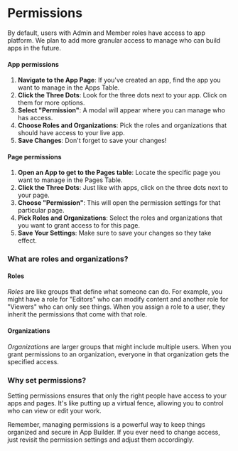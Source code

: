 # Permissions

By default, users with Admin and Member roles have access to app platform. We plan to add more granular access to manage who can build apps in the future.

#### App permissions

1. **Navigate to the App Page**: If you've created an app, find the app you want to manage in the Apps Table.
2. **Click the Three Dots**: Look for the three dots next to your app. Click on them for more options.
3. **Select "Permission"**: A modal will appear where you can manage who has access.
4. **Choose Roles and Organizations**: Pick the roles and organizations that should have access to your live app.
5. **Save Changes**: Don't forget to save your changes!

#### Page permissions

1. **Open an App to get to the Pages table**: Locate the specific page you want to manage in the Pages Table.
2. **Click the Three Dots**: Just like with apps, click on the three dots next to your page.
3. **Choose "Permission"**: This will open the permission settings for that particular page.
4. **Pick Roles and Organizations**: Select the roles and organizations that you want to grant access to for this page.
5. **Save Your Settings**: Make sure to save your changes so they take effect.

### What are roles and organizations?

#### Roles

_Roles_ are like groups that define what someone can do. For example, you might have a role for "Editors" who can modify content and another role for "Viewers" who can only see things. When you assign a role to a user, they inherit the permissions that come with that role.

#### Organizations

_Organizations_ are larger groups that might include multiple users. When you grant permissions to an organization, everyone in that organization gets the specified access.

### Why set permissions?

Setting permissions ensures that only the right people have access to your apps and pages. It's like putting up a virtual fence, allowing you to control who can view or edit your work.

Remember, managing permissions is a powerful way to keep things organized and secure in App Builder. If you ever need to change access, just revisit the permission settings and adjust them accordingly.

